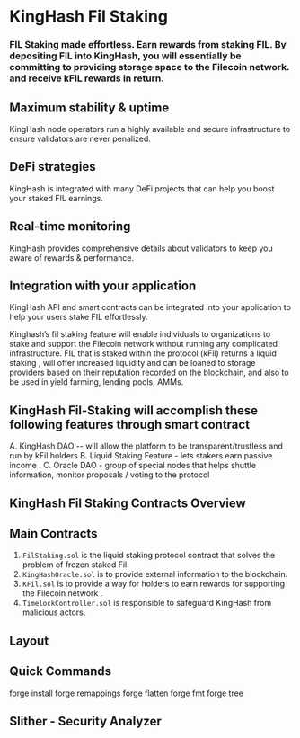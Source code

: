 # KingHash Fil Staking

### FIL Staking made **effortless**. Earn rewards from staking FIL. By depositing FIL into KingHash, you will essentially be committing to providing storage space to the Filecoin network. and receive kFIL rewards in return.

## Maximum stability & uptime
KingHash node operators run a highly available and secure infrastructure to ensure validators are never penalized.
## DeFi strategies
KingHash is integrated with many DeFi projects that can help you boost your staked FIL earnings.
## Real-time monitoring
KingHash provides comprehensive details about validators to keep you aware of rewards & performance.
## Integration with your application
KingHash API and smart contracts can be integrated into your application to help your users stake FIL effortlessly.

Kinghash’s fil staking feature will enable individuals to organizations to stake and support the Filecoin network without running any complicated infrastructure. FIL that is staked within the protocol (kFil) returns a liquid staking , will offer increased liquidity and can be loaned to storage providers based on their reputation recorded on the blockchain, and also to be used in yield farming, lending pools, AMMs. 

## KingHash Fil-Staking will accomplish these following features through smart contract 
A. KingHash DAO -- will allow the platform to be transparent/trustless and run by kFil holders
B. Liquid Staking Feature - lets stakers earn passive income . 
C. Oracle DAO - group of special nodes that helps shuttle information, monitor proposals / voting to the protocol 


## KingHash Fil Staking Contracts Overview
## Main Contracts
1. `FilStaking.sol` is the liquid staking protocol contract that solves the problem of frozen staked Fil. 
2. `KingHashOracle.sol` is to provide external information to the blockchain.
3. `KFil.sol` is to provide a way for holders to earn rewards for supporting the Filecoin network . 
4. `TimelockController.sol` is responsible to safeguard KingHash from malicious actors.

## Layout


## Quick Commands
forge install
forge remappings
forge flatten <File>
forge fmt
forge tree
  
## Slither - Security Analyzer
